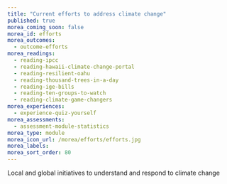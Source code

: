 ```yaml
---
title: "Current efforts to address climate change"
published: true
morea_coming_soon: false
morea_id: efforts
morea_outcomes:
  - outcome-efforts
morea_readings:
  - reading-ipcc
  - reading-hawaii-climate-change-portal
  - reading-resilient-oahu
  - reading-thousand-trees-in-a-day
  - reading-ige-bills
  - reading-ten-groups-to-watch
  - reading-climate-game-changers
morea_experiences:
  - experience-quiz-yourself
morea_assessments:
  - assessment-module-statistics
morea_type: module
morea_icon_url: /morea/efforts/efforts.jpg
morea_labels:
morea_sort_order: 80
---
```


Local and global initiatives to understand and respond to climate change
